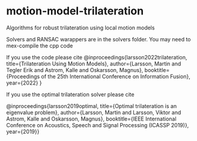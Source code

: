 # motion-model-trilateration
Algorithms for robust trilateration using local motion models

Solvers and RANSAC warappers are in the solvers folder. You may need to mex-compile the cpp code

If you use the code please cite 
@inproceedings{larsson2022trilateration, title={Trilateration Using Motion Models}, author={Larsson, Martin and Tegler Erik and Astrom, Kalle and Oskarsson, Magnus}, booktitle={Proceedings of the 25th International Conference on Information Fusion}, year={2022} }

If you use the optimal trilateration solver please cite 

@inproceedings{larsson2019optimal,
  title={Optimal trilateration is an eigenvalue problem},
  author={Larsson, Martin and Larsson, Viktor and Astrom, Kalle and Oskarsson, Magnus},
  booktitle={IEEE International Conference on Acoustics, Speech and Signal Processing (ICASSP 2019)}, 
  year={2019}}

